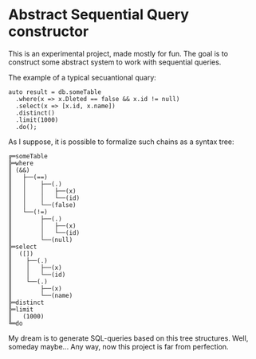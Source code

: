 # Abstract Sequential Query constructor
This is an experimental project, made mostly for fun. The goal is to construct some abstract system to work with sequential queries. 

The example of a typical secuantional quary:

    auto result = db.someTable
      .where(x => x.Dleted == false && x.id != null)
      .select(x => [x.id, x.name])
      .distinct()
      .limit(1000)
      .do();

As I suppose, it is possible to formalize such chains as a syntax tree:

    ╔═someTable
    ╠═where
    ║ (&&)
    ║   ├──(==)
    ║   │    ├──(.)
    ║   │    │   ├──(x)
    ║   │    │   └──(id)
    ║   │    └──(false)
    ║   └──(!=)
    ║        ├──(.)
    ║        │   ├──(x)
    ║        │   └──(id)
    ║        └──(null)
    ╠═select
    ║  ([])
    ║    ├──(.)
    ║    │   ├──(x)
    ║    │   └──(id)
    ║    └──(.)
    ║        ├──(x)
    ║        └──(name)
    ╠═distinct
    ╠═limit
    ║   (1000)
    ╚═do
      
My dream is to generate SQL-queries based on this tree structures. Well, someday maybe...
Any way, now this project is far from perfection.

